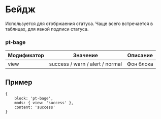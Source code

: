 # Бейдж
Используется для отобржаения статуса. Чаще всего встречается в таблицах, для явной подписи статуса.

### pt-bage

| Модификатор | Значение                          | Описание                |  
| ----------- | --------------------------------- | ----------------------- |
| view        | success / warn / alert / normal   | Фон блока               |

## Пример
```
{
	block: 'pt-bage',
	mods: { view: 'success' },
	content: 'success'
}
```
